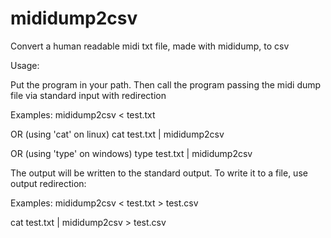 # mididump2csv
Convert a human readable midi txt file, made with mididump, to csv

Usage:

Put the program in your path. Then call the program passing the midi dump file via standard input with redirection

Examples:
mididump2csv < test.txt

OR (using 'cat' on linux)
cat test.txt | mididump2csv

OR (using 'type' on windows)
type test.txt | mididump2csv

The output will be written to the standard output. To write it to a file, use output redirection:

Examples:
mididump2csv < test.txt > test.csv

cat test.txt | mididump2csv > test.csv
